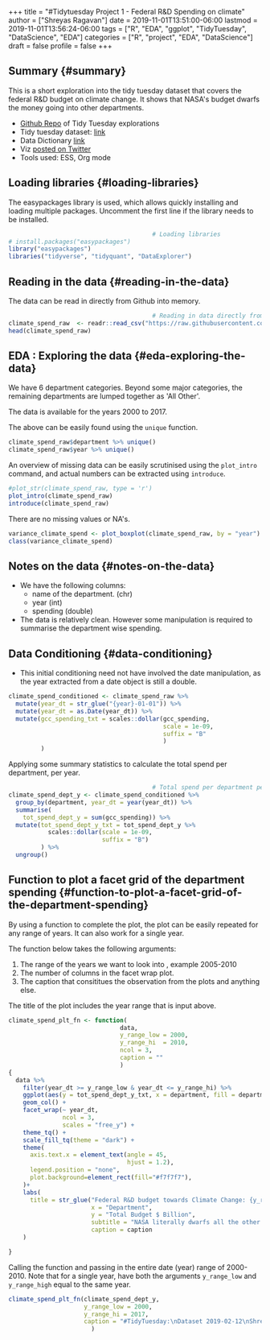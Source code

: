 +++
title = "#Tidytuesday Project 1 - Federal R&D Spending on climate"
author = ["Shreyas Ragavan"]
date = 2019-11-01T13:51:00-06:00
lastmod = 2019-11-01T13:56:24-06:00
tags = ["R", "EDA", "ggplot", "TidyTuesday", "DataScience", "EDA"]
categories = ["R", "project", "EDA", "DataScience"]
draft = false
profile = false
+++

## Summary {#summary}

This is a short exploration into the tidy tuesday dataset that covers the federal R&D budget on climate change. It shows that NASA's budget dwarfs the money going into other departments.

-   [Github Repo](https://github.com/shrysr/sr-tidytuesday) of Tidy Tuesday explorations
-   Tidy tuesday dataset: [link](https://github.com/rfordatascience/tidytuesday/tree/master/data/2019/2019-02-12)
-   Data Dictionary [link](https://github.com/rfordatascience/tidytuesday/tree/master/data/2019/2019-02-12#data-dictionary)
-   Viz [posted on Twitter](https://twitter.com/ShreyasRagavan/status/1100765886892265472)
-   Tools used: ESS, Org mode


## Loading libraries {#loading-libraries}

The easypackages library is used, which allows quickly installing and loading multiple packages. Uncomment the first line if the library needs to be installed.

```R
                                        # Loading libraries
# install.packages("easypackages")
library("easypackages")
libraries("tidyverse", "tidyquant", "DataExplorer")
```


## Reading in the data {#reading-in-the-data}

The data can be read in directly from Github into memory.

```R
                                        # Reading in data directly from github
climate_spend_raw  <- readr::read_csv("https://raw.githubusercontent.com/rfordatascience/tidytuesday/master/data/2019/2019-02-12/climate_spending.csv", col_types = "cin")
head(climate_spend_raw)

```


## EDA : Exploring the data {#eda-exploring-the-data}

We have 6 department categories. Beyond some major categories, the remaining departments are lumped together as 'All Other'.

The data is available for the years 2000 to 2017.

The above can be easily found using the `unique` function.

```R
climate_spend_raw$department %>% unique()
climate_spend_raw$year %>% unique()
```

An overview of missing data can be easily scrutinised using the `plot_intro` command, and actual numbers can be extracted using `introduce`.

```R
#plot_str(climate_spend_raw, type = 'r')
plot_intro(climate_spend_raw)
introduce(climate_spend_raw)
```

There are no missing values or NA's.

```R
variance_climate_spend <- plot_boxplot(climate_spend_raw, by = "year")
class(variance_climate_spend)

```


## Notes on the data {#notes-on-the-data}

-   We have the following columns:
    -   name of the department. (chr)
    -   year (int)
    -   spending (double)
-   The data is relatively clean. However some manipulation is required to summarise the department wise spending.


## Data Conditioning {#data-conditioning}

-   This initial conditioning need not have involved the date manipulation, as the year extracted from a date object is still a double.

<!--listend-->

```R
climate_spend_conditioned <- climate_spend_raw %>%
  mutate(year_dt = str_glue("{year}-01-01")) %>%
  mutate(year_dt = as.Date(year_dt)) %>%
  mutate(gcc_spending_txt = scales::dollar(gcc_spending,
                                           scale = 1e-09,
                                           suffix = "B"
                                           )
         )
```

Applying some summary statistics to calculate the total spend per department, per year.

```R
                                        # Total spend per department per year
climate_spend_dept_y <- climate_spend_conditioned %>%
  group_by(department, year_dt = year(year_dt)) %>%
  summarise(
    tot_spend_dept_y = sum(gcc_spending)) %>%
  mutate(tot_spend_dept_y_txt = tot_spend_dept_y %>%
           scales::dollar(scale = 1e-09,
                          suffix = "B")
         ) %>%
  ungroup()
```


## Function to plot a facet grid of the department spending {#function-to-plot-a-facet-grid-of-the-department-spending}

By using a function to complete the plot, the plot can be easily repeated for any range of years. It can also work for a single year.

The function below takes the following arguments:

1.  The range of the years we want to look into , example 2005-2010
2.  The number of columns in the facet wrap plot.
3.  The caption that consititues the observation from the plots and anything else.

The title of the plot includes the year range that is input above.

```R
climate_spend_plt_fn <- function(
                               data,
                               y_range_low = 2000,
                               y_range_hi  = 2010,
                               ncol = 3,
                               caption = ""
                               )
{
  data %>%
    filter(year_dt >= y_range_low & year_dt <= y_range_hi) %>%
    ggplot(aes(y = tot_spend_dept_y_txt, x = department, fill = department ))+
    geom_col() +
    facet_wrap(~ year_dt,
               ncol = 3,
               scales = "free_y") +
    theme_tq() +
    scale_fill_tq(theme = "dark") +
    theme(
      axis.text.x = element_text(angle = 45,
                                 hjust = 1.2),
      legend.position = "none",
      plot.background=element_rect(fill="#f7f7f7"),
    )+
    labs(
      title = str_glue("Federal R&D budget towards Climate Change: {y_range_low}-{y_range_hi}"),
                       x = "Department",
                       y = "Total Budget $ Billion",
                       subtitle = "NASA literally dwarfs all the other departments, getting to spend upwards of 1.1 Billion dollars every year since 2000.",
                       caption = caption
    )

}
```

Calling the function and passing in the entire date (year) range of 2000-2010. Note that for a single year, have both the arguments `y_range_low` and `y_range_high` equal to the same year.

```R
climate_spend_plt_fn(climate_spend_dept_y,
                     y_range_low = 2000,
                     y_range_hi = 2017,
                     caption = "#TidyTuesday:\nDataset 2019-02-12\nShreyas Ragavan"
                       )
```

